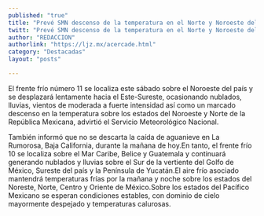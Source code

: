 ```yaml
---
published: "true"
title: "Prevé SMN descenso de la temperatura en el Norte y Noroeste del país"
twitt: "Prevé SMN descenso de la temperatura en el Norte y Noroeste del país"
author: "REDACCION"
authorlink: "https://ljz.mx/acercade.html"
category: "Destacadas"
layout: "posts"

---
```



El frente frío número 11 se localiza este sábado sobre el Noroeste del país y se desplazará lentamente hacia el Este-Sureste, ocasionando nublados, lluvias, vientos de moderada a fuerte intensidad así como un marcado descenso en la temperatura sobre los estados del Noroeste y Norte de la República Mexicana, advirtió el Servicio Meteorológico Nacional.  

  También informó que no se descarta la caída de aguanieve en La Rumorosa, Baja California, durante la mañana de hoy.En tanto, el frente frío 10 se localiza sobre el Mar Caribe, Belice y Guatemala y continuará generando nublados y lluvias sobre el Sur de la vertiente del Golfo de México, Sureste del país y la Península de Yucatán.El aire frío asociado mantendrá temperaturas frías por la mañana y noche sobre los estados del Noreste, Norte, Centro y Oriente de México.Sobre los estados del Pacífico Mexicano se esperan condiciones estables, con dominio de cielo mayormente despejado y temperaturas calurosas.

